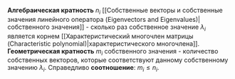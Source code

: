 **Алгебраическая кратность** $n_i$ [[Собственные векторы и собственные значения линейного оператора (Eigenvectors and Eigenvalues)|собственного значения]] - сколько раз собственное значение $\lambda_i$ является корнем [[Характеристический многочлен матрицы (Characteristic polynomial)|характеристического многочлена]].
**Геометрическая кратность** $m_i$ собственного значения - количество собственных векторов, которые соответствуют данному собственному значению $\lambda_i$.
Справедливо **соотношение**: $m_i \leq n_i$.